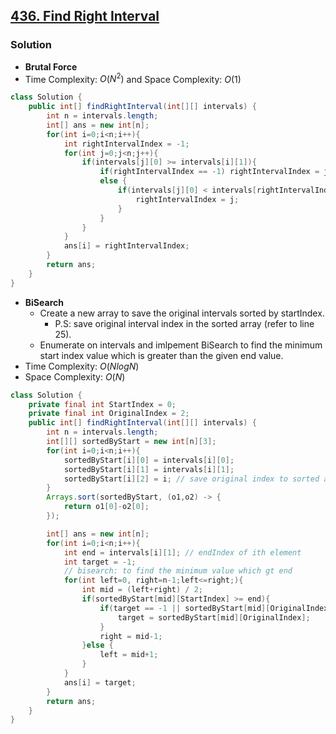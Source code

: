 ## [436. Find Right Interval](https://leetcode.cn/problems/find-right-interval/)

### Solution

- **Brutal Force**
- Time Complexity: $O(N^2)$ and Space Complexity: $O(1)$

```java
class Solution {
    public int[] findRightInterval(int[][] intervals) {
        int n = intervals.length;
        int[] ans = new int[n];
        for(int i=0;i<n;i++){
            int rightIntervalIndex = -1;
            for(int j=0;j<n;j++){
                if(intervals[j][0] >= intervals[i][1]){
                    if(rightIntervalIndex == -1) rightIntervalIndex = j;
                    else {
                        if(intervals[j][0] < intervals[rightIntervalIndex][0]){
                            rightIntervalIndex = j;
                        }
                    }
                }
            }
            ans[i] = rightIntervalIndex;
        }
        return ans;
    }
}
```

- **BiSearch**
  - Create a new array to save the original intervals sorted by startIndex.
    - P.S: save original interval index in the sorted array (refer to line 25).
  - Enumerate on intervals and imlpement BiSearch to find the minimum start index value which is greater than the given end value.
- Time Complexity: $O(N logN)$
- Space Complexity: $O(N)$

```java
class Solution {
    private final int StartIndex = 0;
    private final int OriginalIndex = 2;
    public int[] findRightInterval(int[][] intervals) {
        int n = intervals.length;
        int[][] sortedByStart = new int[n][3];
        for(int i=0;i<n;i++){
            sortedByStart[i][0] = intervals[i][0];
            sortedByStart[i][1] = intervals[i][1];
            sortedByStart[i][2] = i; // save original index to sorted arrays
        }
        Arrays.sort(sortedByStart, (o1,o2) -> {
            return o1[0]-o2[0];
        });

        int[] ans = new int[n];
        for(int i=0;i<n;i++){
            int end = intervals[i][1]; // endIndex of ith element
            int target = -1;
            // bisearch: to find the minimum value which gt end
            for(int left=0, right=n-1;left<=right;){
                int mid = (left+right) / 2;
                if(sortedByStart[mid][StartIndex] >= end){
                    if(target == -1 || sortedByStart[mid][OriginalIndex] < target){
                        target = sortedByStart[mid][OriginalIndex];
                    }
                    right = mid-1;
                }else {
                    left = mid+1;
                }
            }
            ans[i] = target;
        }
        return ans;
    }
}
```

